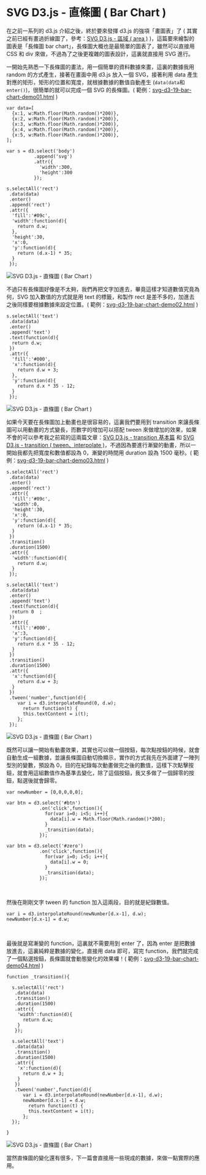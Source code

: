 # SVG D3.js - 直條圖 ( Bar Chart ) 

在之前一系列的 d3.js 介紹之後，終於要來發揮 d3.js 的強項「畫圖表」了 ( 其實之前已經有畫過折線圖了，參考：[SVG D3.js - 區域 ( area )](http://www.oxxostudio.tw/articles/201411/svg-d3-05-area.html) )，這篇要來繪製的圖表是「長條圖 bar chart」，長條圖大概也是最簡單的圖表了，雖然可以直接用 CSS 和 div 來做，不過為了之後更複雜的圖表設計，這裏就直接用 SVG 進行。

一開始先熟悉一下長條圖的畫法，用一個簡單的資料數據來畫，這裏的數據我用 random 的方式產生，接著在畫面中用 d3.js 放入一個 SVG，接著利用 data 產生對應的矩形，矩形的位置和寬度，就根據數據的數值自動產生 (`data(data`和`enter()`)，很簡單的就可以完成一個 SVG 的長條圖。( 範例：[svg-d3-19-bar-chart-demo01.html](/demo/201509/svg-d3-19-bar-chart-demo01.html) )

	var data=[
	  {x:1, w:Math.floor(Math.random()*200)},
	  {x:2, w:Math.floor(Math.random()*200)},
	  {x:3, w:Math.floor(Math.random()*200)},
	  {x:4, w:Math.floor(Math.random()*200)},
	  {x:5, w:Math.floor(Math.random()*200)},
	];

	var s = d3.select('body')
	          .append('svg')
	          .attr({
	            'width':300,
	            'height':300
	          });

	s.selectAll('rect')
	 .data(data)
	 .enter()
	 .append('rect')
	 .attr({
	  'fill':'#09c',
	  'width':function(d){
	    return d.w;
	  },
	  'height':30,
	  'x':0,
	  'y':function(d){
	    return (d.x-1) * 35;
	  }
	 });

![SVG D3.js - 直條圖 ( Bar Chart )](/img/articles/201509/20150919_1_02.jpg)

不過只有長條圖好像是不太夠，我們再把文字加進去，畢竟這樣才知道數值究竟為何，SVG 加入數值的方式就是用 text 的標籤，和製作 rect 是差不多的，加進去之後同樣要根據數據來設定位置。( 範例：[svg-d3-19-bar-chart-demo02.html](/demo/201509/svg-d3-19-bar-chart-demo02.html) )

	s.selectAll('text')
	 .data(data)
	 .enter()
	 .append('text')
	 .text(function(d){
	  return d.w;
	 })
	 .attr({
	  'fill':'#000',
	  'x':function(d){
	    return d.w + 3;
	  },
	  'y':function(d){
	    return d.x * 35 - 12;
	  }
	 });

![SVG D3.js - 直條圖 ( Bar Chart )](/img/articles/201509/20150919_1_03.jpg)

如果今天要在長條圖加上動畫也是很容易的，這裏我們要用到 transition 來讓長條圖可以用動畫的方式變長，而數字的增加可以搭配 tween 來做增加的效果，如果不會的可以參考我之前寫的這兩篇文章：[SVG D3.js - transition 基本篇](http://www.oxxostudio.tw/articles/201501/svg-d3-14-transition-1.html) 和 	[SVG D3.js - transition ( tween、interpolate )](http://www.oxxostudio.tw/articles/201509/svg-d3-15-transition-tween.html)，不過因為要進行漸變的動畫，所以一開始我都先把寬度和數值都設為 0，漸變的時間用 duration 設為 1500 毫秒。( 範例：[svg-d3-19-bar-chart-demo03.html](/demo/201509/svg-d3-19-bar-chart-demo03.html) )

	s.selectAll('rect')
	 .data(data)
	 .enter()
	 .append('rect')
	 .attr({
	  'fill':'#09c',
	  'width':0,
	  'height':30,
	  'x':0,
	  'y':function(d){
	    return (d.x-1) * 35;
	  }
	 })
	 .transition()
	 .duration(1500)
	 .attr({
	  'width':function(d){
	    return d.w;
	  }
	 });

	s.selectAll('text')
	 .data(data)
	 .enter()
	 .append('text')
	 .text(function(d){
	  return 0  ;
	 })
	 .attr({
	  'fill':'#000',
	  'x':3,
	  'y':function(d){
	    return d.x * 35 - 12;
	  }
	 })
	 .transition()
	 .duration(1500)
	 .attr({
	  'x':function(d){
	    return d.w + 3;
	  }
	 })
	 .tween('number',function(d){
	    var i = d3.interpolateRound(0, d.w);
	      return function(t) {
	      this.textContent = i(t);
	    };
	 });

![SVG D3.js - 直條圖 ( Bar Chart )](/img/articles/201509/20150919_1_04.gif)

既然可以讓一開始有動畫效果，其實也可以做一個按鈕，每次點按鈕的時候，就會自動生成一組數據，並讓長條圖自動切換顯示，實作的方式我先在外面建了一陣列型別的變數，預設為 0，目的在紀錄每次動畫做完之後的數值，這樣下次點擊按鈕，就會用這組數值作為基準去變化，除了這個按鈕，我又多做了一個歸零的按鈕，點選後就會歸零。

	var newNumber = [0,0,0,0,0];

	var btn = d3.select('#btn')
	            .on('click',function(){
	              for(var i=0; i<5; i++){
	                data[i].w = Math.floor(Math.random()*200);
	              }
	              _transition(data);
	            });
	
	var btn = d3.select('#zero')
	            .on('click',function(){
	              for(var i=0; i<5; i++){
	                data[i].w = 0;
	              }
	              _transition(data);
	            });

<br/>

然後在剛剛文字 tween 的 function 加入這兩段，目的就是紀錄數值。

	var i = d3.interpolateRound(newNumber[d.x-1], d.w);
	newNumber[d.x-1] = d.w;

<br/>

最後就是寫漸變的 function，這裏就不需要用到 enter 了，因為 enter 是把數據放進去，這裏純粹是數據的變化，直接用 data 即可，寫完 function，我們就完成了一個點選按鈕，長條圖就會動態變化的效果囉！( 範例：[svg-d3-19-bar-chart-demo04.html](/demo/201509/svg-d3-19-bar-chart-demo04.html) )

	function _transition(){

	  s.selectAll('rect')
	   .data(data)
	   .transition()
	   .duration(1500)
	   .attr({
	    'width':function(d){
	      return d.w;
	    }
	   });

	  s.selectAll('text')
	   .data(data)
	   .transition()
	   .duration(1500)
	   .attr({
	    'x':function(d){
	      return d.w + 3;
	    }
	   })
	   .tween('number',function(d){
	      var i = d3.interpolateRound(newNumber[d.x-1], d.w);
	      newNumber[d.x-1] = d.w;
	        return function(t) {
	        this.textContent = i(t);
	      };
	  });

	}

![SVG D3.js - 直條圖 ( Bar Chart )](/img/articles/201509/20150919_1_05.gif)

當然直條圖的變化還有很多，下一篇會直接用一些現成的數據，來做一點實際的應用。

